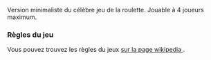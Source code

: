 
Version minimaliste du célèbre jeu de la roulette. Jouable à 4 joueurs maximum.

### Règles du jeu

Vous pouvez trouvez les règles du jeux [sur la page wikipedia ](https://fr.wikipedia.org/wiki/Roulette_(jeu_de_hasard)).
